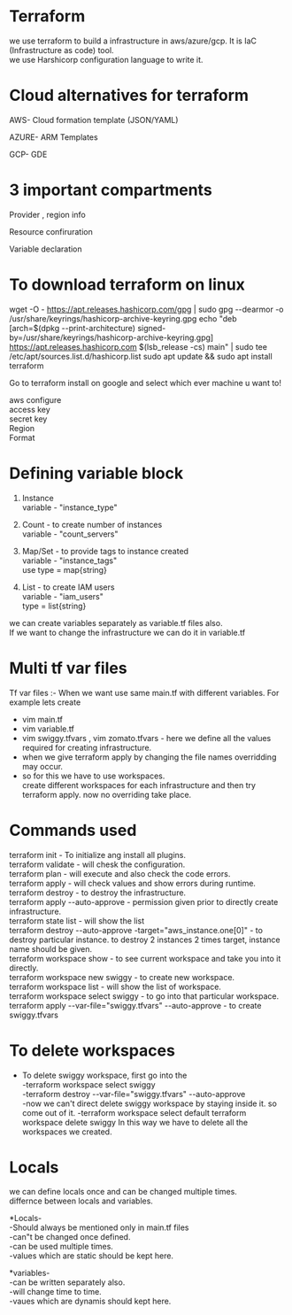 # Terraform
we use terraform to build a infrastructure in aws/azure/gcp. 
It is IaC (Infrastructure as code) tool.  
we use Harshicorp configuration language to write it.  

# Cloud alternatives for terraform
AWS- Cloud formation template (JSON/YAML)

AZURE- ARM Templates

GCP- GDE

# 3 important compartments
Provider , region info

Resource confiruration

Variable declaration

# To download terraform on linux

wget -O - https://apt.releases.hashicorp.com/gpg | sudo gpg --dearmor -o /usr/share/keyrings/hashicorp-archive-keyring.gpg
echo "deb [arch=$(dpkg --print-architecture) signed-by=/usr/share/keyrings/hashicorp-archive-keyring.gpg] https://apt.releases.hashicorp.com $(lsb_release -cs) main" | sudo tee /etc/apt/sources.list.d/hashicorp.list
sudo apt update && sudo apt install terraform

Go to terraform install on google and select which ever machine u want to!

aws configure            
access key         
secret key       
Region        
Format

# Defining variable block

1) Instance               
  variable - "instance_type"                  

2) Count - to create number of instances             
   variable - "count_servers"                     

3) Map/Set - to provide tags to instance created                   
 variable - "instance_tags"            
 use type = map{string}

4) List - to create IAM users            
  variable - "iam_users"             
  type = list{string}

we can create variables separately as variable.tf files also.        
If we want to change the infrastructure we can do it in variable.tf           

# Multi tf var files

Tf var files :- When we want use same main.tf with different variables. For example lets create                        
- vim main.tf                
- vim variable.tf                     
- vim swiggy.tfvars , vim zomato.tfvars - here we define all the values required for creating infrastructure.              
- when we give terraform apply by changing the file names overridding may occur.           
- so for this we have to use workspaces.                 
create different workspaces for each infrastructure and then try terraform apply. now no overriding take place.         

# Commands used

terraform init -  To initialize ang install all plugins.          
terraform validate - will chesk the configuration.              
terraform plan - will execute and also check the code errors.             
terraform apply - will check values and show errors during runtime.            
terraform destroy - to destroy the infrastructure.          
terraform apply --auto-approve - permission given prior to directly create infrastructure.           
terraform state list - will show the list                        
terraform destroy --auto-approve -target="aws_instance.one[0]" - to destroy particular instance. to destroy 2 instances 2 times target, instance name should be given.                  
terraform workspace show - to see current workspace and take you into it directly.           
terraform workspace new swiggy - to create new workspace.            
terraform workspace list - will show the list of workspace.           
terraform workspace select swiggy - to go into that particular workspace.           
terraform apply --var-file="swiggy.tfvars" --auto-approve - to create swiggy.tfvars                    

# To delete workspaces

* To delete swiggy workspace, first go into the         
-terraform workspace select swiggy           
-terraform destroy --var-file="swiggy.tfvars" --auto-approve         
-now we can't direct delete swiggy workspace by staying inside it. so come out of it.
-terraform workspace select default
terraform workspace delete swiggy
 In this way we have to delete all the workspaces we created.      

# Locals
we can define locals once and can be changed multiple times.         
differnce between locals and variables.                  

*Locals-         
-Should always be mentioned only in main.tf files         
-can"t be changed once defined.       
-can be used multiple times.           
-values which are static should be kept here.           

*variables-      
-can be written separately also.         
-will change time to time.                    
-vaues which are dynamis should kept here.                   

